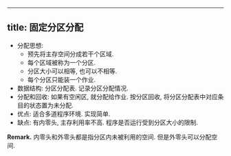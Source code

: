 
---
title: 固定分区分配
---

- 分配思想:
  - 预先将主存空间分成若干个区域. 
  - 每个区域被称为一个分区. 
  - 分区大小可以相等, 也可以不相等. 
  - 每个分区只能装一个作业.
- 数据结构: 分区分配表. 记录分区分配情况.
- 分配和回收: 如果有空闲区, 就分配给作业. 按分区回收, 将分区分配表中对应条目的状态置为未分配. 
- 优点: 适合多道程序环境. 实现简单. 
- 缺点: 有内零头, 主存利用率不高. 程序是否运行受到分区大小的限制. 

$\textbf{Remark.}$ 内零头和外零头都是指分区内未被利用的空间. 但是外零头可以分配空间. 
